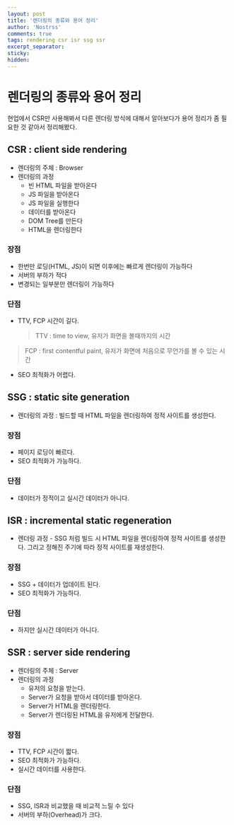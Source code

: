 ```yaml
---
layout: post
title: '렌더링의 종류와 용어 정리'
author: 'Nostrss'
comments: true
tags: rendering csr isr ssg ssr
excerpt_separator:
sticky:
hidden:
---
```


# 렌더링의 종류와 용어 정리

현업에서 CSR만 사용해봐서 다른 렌더링 방식에 대해서 알아보다가 용어 정리가 좀 필요한 것 같아서 정리해봤다.

## CSR : client side rendering

- 렌더링의 주체 : Browser
- 렌더링의 과정
  - 빈 HTML 파일을 받아온다
  - JS 파일을 받아온다
  - JS 파일을 실행한다
  - 데이터를 받아온다
  - DOM Tree를 만든다
  - HTML을 렌더링한다

### 장점

- 한번만 로딩(HTML, JS)이 되면 이후에는 빠르게 렌더링이 가능하다
- 서버의 부하가 적다
- 변경되는 일부분만 렌더링이 가능하다

### 단점

- TTV, FCP 시간이 길다.
  > TTV : time to view, 유저가 화면을 볼때까지의 시간

> FCP : first contentful paint, 유저가 화면에 처음으로 무언가를 볼 수 있는 시간

- SEO 최적화가 어렵다.

## SSG : static site generation

- 렌더링의 과정 : 빌드할 때 HTML 파일을 렌더링하여 정적 사이트를 생성한다.

### 장점

- 페이지 로딩이 빠르다.
- SEO 최적화가 가능하다.

### 단점

- 데이터가 정적이고 실시간 데이터가 아니다.

## ISR : incremental static regeneration

- 렌더링 과정 - SSG 처럼 빌드 시 HTML 파일을 렌더링하여 정적 사이트를 생성한다. 그리고 정해진 주기에 따라 정적 사이트를 재생성한다.

### 장점

- SSG + 데이터가 업데이트 된다.
- SEO 최적화가 가능하다.

### 단점

- 하지만 실시간 데이터가 아니다.

## SSR : server side rendering

- 렌더링의 주체 : Server
- 렌더링의 과정
  - 유저의 요청을 받는다.
  - Server가 요청을 받아서 데이터를 받아온다.
  - Server가 HTML을 렌더링한다.
  - Server가 렌더링된 HTML을 유저에게 전달한다.

### 장점

- TTV, FCP 시간이 짧다.
- SEO 최적화가 가능하다.
- 실시간 데이터를 사용한다.

### 단점

- SSG, ISR과 비교했을 때 비교적 느릴 수 있다
- 서버의 부하(Overhead)가 크다.

